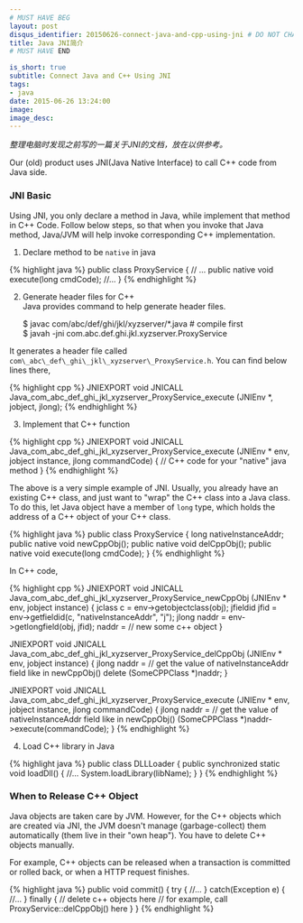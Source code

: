 ```yaml
---
# MUST HAVE BEG
layout: post
disqus_identifier: 20150626-connect-java-and-cpp-using-jni # DO NOT CHANGE THE VALUE ONCE SET
title: Java JNI简介
# MUST HAVE END

is_short: true
subtitle: Connect Java and C++ Using JNI
tags: 
- java
date: 2015-06-26 13:24:00
image: 
image_desc: 
---
```


*整理电脑时发现之前写的一篇关于JNI的文档，放在以供参考。*

Our (old) product uses JNI(Java Native Interface) to call C++ code from Java side.

### JNI Basic
Using JNI, you only declare a method in Java, while implement that method in C++
Code. Follow below steps, so that when you invoke that Java method, Java/JVM will
help invoke corresponding C++ implementation.

1. Declare method to be `native` in java     
     
{% highlight java %}
public class ProxyService {
    // ...
    public native void execute(long cmdCode);
    //...
}
{% endhighlight %}

2. Generate header files for C++      
Java provides command to help generate header files.

    $ javac com/abc/def/ghi/jkl/xyzserver/*.java # compile first  
    $ javah -jni com.abc.def.ghi.jkl.xyzserver.ProxyService 

It generates a header file called
`com\_abc\_def\_ghi\_jkl\_xyzserver\_ProxyService.h`. You can find below lines there,

{% highlight cpp %}
JNIEXPORT void JNICALL Java_com_abc_def_ghi_jkl_xyzserver_ProxyService_execute
  (JNIEnv *, jobject, jlong);
{% endhighlight %}

3. Implement that C++ function

{% highlight cpp %}
JNIEXPORT void JNICALL Java_com_abc_def_ghi_jkl_xyzserver_ProxyService_execute
    (JNIEnv * env, jobject instance, jlong commandCode)
{
    // C++ code for your "native" java method
}
{% endhighlight %}

The above is a very simple example of JNI. Usually, you already have an existing C++ class,
and just want to "wrap" the C++ class into a Java class. To do this, let Java object have a
member of `long` type, which holds the address of a C++ object of your C++ class.

{% highlight java %}
public class ProxyService {
    long nativeInstanceAddr;
    public native void newCppObj();
    public native void delCppObj();
    public native void execute(long cmdCode);
}
{% endhighlight %}

In C++ code,

{% highlight cpp %}
JNIEXPORT void JNICALL Java_com_abc_def_ghi_jkl_xyzserver_ProxyService_newCppObj
    (JNIEnv * env, jobject instance)
{
    jclass c = env->getobjectclass(obj);
    jfieldid jfid = env->getfieldid(c, "nativeInstanceAddr", "j");
    jlong naddr = env->getlongfield(obj, jfid);
    naddr = // new some c++ object
}

JNIEXPORT void JNICALL Java_com_abc_def_ghi_jkl_xyzserver_ProxyService_delCppObj
    (JNIEnv * env, jobject instance)
{
    jlong naddr = // get the value of nativeInstanceAddr field like in newCppObj()
    delete (SomeCPPClass *)naddr;
}

JNIEXPORT void JNICALL Java_com_abc_def_ghi_jkl_xyzserver_ProxyService_execute
    (JNIEnv * env, jobject instance, jlong commandCode)
{
    jlong naddr = // get the value of nativeInstanceAddr field like in newCppObj()
    (SomeCPPClass *)naddr->execute(commandCode);
}
{% endhighlight %}

4. Load C++ library in Java     

{% highlight java %}
public class DLLLoader {
    public synchronized static void loadDll() {
                //...
                System.loadLibrary(libName);
    }
}
{% endhighlight %}

### When to Release C++ Object
Java objects are taken care by JVM. However, for the C++ objects which are created via JNI,
the JVM doesn't manage (garbage-collect) them automatically (them live in their "own heap").
You have to delete C++ objects manually.

For example, C++ objects can be released when a transaction is committed or rolled back,
or when a HTTP request finishes.

{% highlight java %}
public void commit() {
    try
    {
        //...
    }
    catch(Exception e)
    {
        //...
    }
    finally
    {
        // delete c++ objects here
        // for example, call ProxyService::delCppObj() here
    }
}
{% endhighlight %}

<!-- 

consider creating a base class for 'native java class'
	public abstract class NativeClass implements Releaseable {
		long cppObjAddr;
		//...
	}

	public interface Releaseable {
		public void release();
		public boolean isReleased(); 
        //...
	}

consider creating macros in c++ code
you may find yourself write too many following code
			jclass c = env->getobjectclass(obj);
			jfieldid jfid = env->getfieldid(c, "nativeInstanceAddr", "j");
			jlong naddr = env->getlongfield(obj, jfid);
you can consider create some macros for this kind of code. macro is a little
efficient than function

-->
 
